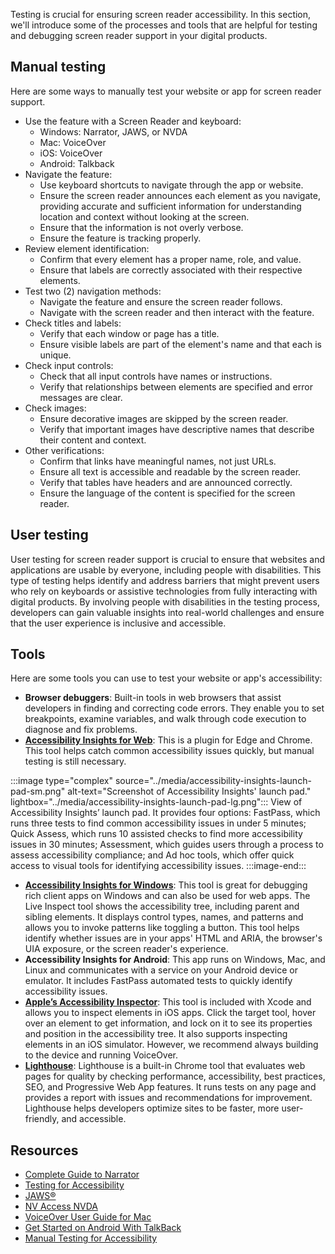 Testing is crucial for ensuring screen reader accessibility. In this section, we'll introduce some of the processes and tools that are helpful for testing and debugging screen reader support in your digital products. 

## Manual testing

Here are some ways to manually test your website or app for screen reader support. 

- Use the feature with a Screen Reader and keyboard:
  - Windows: Narrator, JAWS, or NVDA
  - Mac: VoiceOver
  - iOS: VoiceOver
  - Android: Talkback
- Navigate the feature:
  - Use keyboard shortcuts to navigate through the app or website.
  - Ensure the screen reader announces each element as you navigate, providing accurate and sufficient information for understanding location and context without looking at the screen.
  - Ensure that the information is not overly verbose.
  - Ensure the feature is tracking properly.
- Review element identification:
  - Confirm that every element has a proper name, role, and value.
  - Ensure that labels are correctly associated with their respective elements.
- Test two (2) navigation methods:
  - Navigate the feature and ensure the screen reader follows.
  - Navigate with the screen reader and then interact with the feature.
- Check titles and labels:
  - Verify that each window or page has a title.
  - Ensure visible labels are part of the element's name and that each is unique.
- Check input controls:
  - Check that all input controls have names or instructions.
  - Verify that relationships between elements are specified and error messages are clear.
- Check images:
  - Ensure decorative images are skipped by the screen reader.
  - Verify that important images have descriptive names that describe their content and context.
- Other verifications:
  - Confirm that links have meaningful names, not just URLs.
  - Ensure all text is accessible and readable by the screen reader.
  - Verify that tables have headers and are announced correctly.
  - Ensure the language of the content is specified for the screen reader.

## User testing

User testing for screen reader support is crucial to ensure that websites and applications are usable by everyone, including people with disabilities. This type of testing helps identify and address barriers that might prevent users who rely on keyboards or assistive technologies from fully interacting with digital products. By involving people with disabilities in the testing process, developers can gain valuable insights into real-world challenges and ensure that the user experience is inclusive and accessible. 

## Tools

Here are some tools you can use to test your website or app's accessibility:

- **Browser debuggers**: Built-in tools in web browsers that assist developers in finding and correcting code errors. They enable you to set breakpoints, examine variables, and walk through code execution to diagnose and fix problems.
- [**Accessibility Insights for Web**](https://accessibilityinsights.io/docs/web/overview/): This is a plugin for Edge and Chrome. This tool helps catch common accessibility issues quickly, but manual testing is still necessary.

:::image type="complex" source="../media/accessibility-insights-launch-pad-sm.png" alt-text="Screenshot of Accessibility Insights' launch pad." lightbox="../media/accessibility-insights-launch-pad-lg.png":::
   View of Accessibility Insights’ launch pad. It provides four options: FastPass, which runs three tests to find common accessibility issues in under 5 minutes; Quick Assess, which runs 10 assisted checks to find more accessibility issues in 30 minutes; Assessment, which guides users through a process to assess accessibility compliance; and Ad hoc tools, which offer quick access to visual tools for identifying accessibility issues.
:::image-end:::

- [**Accessibility Insights for Windows**](https://accessibilityinsights.io/docs/windows/overview/): This tool is great for debugging rich client apps on Windows and can also be used for web apps. The Live Inspect tool shows the accessibility tree, including parent and sibling elements. It displays control types, names, and patterns and allows you to invoke patterns like toggling a button. This tool helps identify whether issues are in your apps' HTML and ARIA, the browser's UIA exposure, or the screen reader's experience.
- **Accessibility Insights for Android**: This app runs on Windows, Mac, and Linux and communicates with a service on your Android device or emulator. It includes FastPass automated tests to quickly identify accessibility issues.
- [**Apple’s Accessibility Inspector**](https://developer.apple.com/documentation/accessibility/accessibility-inspector): This tool is included with Xcode and allows you to inspect elements in iOS apps. Click the target tool, hover over an element to get information, and lock on it to see its properties and position in the accessibility tree. It also supports inspecting elements in an iOS simulator. However, we recommend always building to the device and running VoiceOver.
- [**Lighthouse**](https://developer.chrome.com/docs/lighthouse/overview): Lighthouse is a built-in Chrome tool that evaluates web pages for quality by checking performance, accessibility, best practices, SEO, and Progressive Web App features. It runs tests on any page and provides a report with issues and recommendations for improvement. Lighthouse helps developers optimize sites to be faster, more user-friendly, and accessible.

## Resources

- [Complete Guide to Narrator](https://support.microsoft.com/en-us/windows/complete-guide-to-narrator-e4397a0d-ef4f-b386-d8ae-c172f109bdb1) 
- [Testing for Accessibility](/windows/win32/winauto/accessibility-testingtools) 
- [JAWS®](https://www.freedomscientific.com/products/software/jaws/) 
- [NV Access NVDA](https://www.nvaccess.org/download/)
- [VoiceOver User Guide for Mac](https://support.apple.com/lt-lt/guide/voiceover/welcome/mac)
- [Get Started on Android With TalkBack](https://support.google.com/accessibility/android/answer/6283677?hl=en) 
- [Manual Testing for Accessibility](https://accessibility.huit.harvard.edu/manual-testing-accessibility)